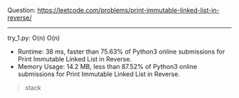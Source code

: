 Question: https://leetcode.com/problems/print-immutable-linked-list-in-reverse/

---

try_1.py: O(n) O(n)

* Runtime: 38 ms, faster than 75.63% of Python3 online submissions for Print Immutable Linked List in Reverse.
* Memory Usage: 14.2 MB, less than 87.52% of Python3 online submissions for Print Immutable Linked List in Reverse.

> stack
